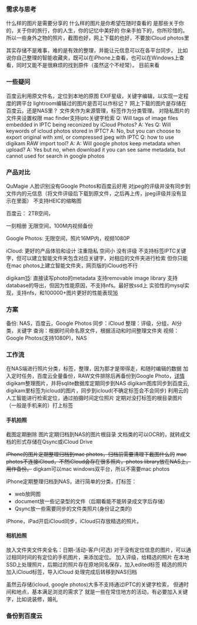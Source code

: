 
### 需求与思考
什么样的图片是需要分享的
什么样的图片是你希望在随时查看的
是那些关于你的，关于你的旅行，你的人生，你的记忆中美好的
你亲手拍下的，你所珍惜的。
所以一些身外之物的照片，截图也好，网上下载的也好，不要放iCloud photos里

其实存储不是难事，难的是有效的整理，并能让元信息可以在各平台同步。
比如说你自己整理的智能收藏夹，既可以在iPhone上查看，也可以在Windows上查看，同时又能不是很麻烦的找到原件（虽然这个不经常）。
目前来看

### 一些疑问
百度云利用原文件名，定位到本地的原图
EXIF星级，关键字编辑，以实现一定程度的跨平台
lightroom编辑过的图片是否可以作标记？
网上下载的图片是存储在百度云。还是NAS里？
文件夹作为来源管理，标签作为分类管理。
对隐私图片的文件夹设置权限
mac finder支持iptc关键字检索
Q: Will tags of image files embedded in IPTC being reconized by iCloud Photos? 
A: Yes
Q: Will keywords of icloud photos stored in IPTC? 
A: No, but you can choose to export original with xml, or compressed jpeg with IPTC
Q: how to use digikam RAW import tool?
A:
A: Will google photos keep metadata when upload?
A: Yes but no, when download it you can see same metadata, but cannot used for search in google photos


### 产品对比
QuMagie
人脸识别没有Google Photos和百度云好用
对jpeg的评级并没有同步到文件内的元信息（将文件评级后下载到原文件，之后再上传，jpeg评级并没有显示在里面）
不支持HEIC的缩略图

百度云：
2TB空间，

一刻相册
无限空间，100M内视频备份

Google Photos:
无限空间，照片16MP内，视频1080P

iCloud:
更好的产品体验和设计
注重隐私
空间小
没有评级
不支持标签IPTC关键字，但可以建立智能文件夹包含对应关键字，对相应的文件夹进行检索
但你只能在mac photos上建立智能文件夹，网页版的iCloud也不行

digikam[15]:
直接读写photo的metadata
支持removable image library
支持database的导出，但因为性能原因，不支持nfs。最好放ssd上
实验性的mysql实现，支持nfs，和100000+图片更好的性能表现[16]


### 方案
备份: NAS，百度云，Google Photos
同步：iCloud
整理：评级，分组，AI分类，关键字
查询：根据时间命名原文件，根据活动和时间整理文件夹
视频：Google Photos(支持1080P)，NAS

### 工作流
在NAS端进行照片分类，标签，整理，因为那才是带得走，和随时编辑的数据
加入定时任务，百度云全量备份，RAW文件排除后再备份到Google Photo，[详情](#user-content-备份到百度云)
digikam整理图片，并将sqlite数据库定期同步到NAS
digikam图库同步到百度云,
digikam里标签为icloud的图片，同步到icloud(不确定标签会不会同步)
利用云的人工智能进行检索定位，通过拍摄时间定位照片
定期对没打标签的根目录图片（一般是手机来的）打上标签
#### 手机拍照
截图定期删除
图片定期归档到NAS的图片根目录
文档类的可以OCR的，就转成文档的形式存储在Qsync或iCloud Drive

~~iPhone的图片定期整理归档到mac photos，归档前需要清理下截图什么的~~
~~mac photos不连接iCloud，不然iCloud会存在很多照片。photos library放在NAS上，用作备份。~~
digkam可以mac windows双平台，所以不需要mac photos

iPhone定期整理归档到NAS，进行简单的分类，打标签：
- web放网图
- document放一些记录型的文件（后期看能不能转录成文字后存储）
- Qsync放一些需要同步的文件类照片(身份证之类的)

iPhone，iPad开启iCloud同步，iCloud只存放精选的照片。

#### 相机拍照
放入文件夹文件夹全名：日期-活动-客户(可选)
对于没有定位信息的图片，可以通过相同时间的有定位的手机图片，来添加定位。
加入评级，给精选的照片
在本地SSD上处理照片，后期过的照片存在原地同名保存，加入edited标签
精选的照片加入iCloud标签，导入iCloud
处理完成后转移到NAS归档

虽然云存储(icloud, google photos)大多不支持通过IPTC的关键字检索，
但通时间和地点，基本满足浏览的需求了
就是一些在常住地方的活动，有必要加入关键字，比如说装修，婚礼


### 备份到百度云
[19]: https://support.google.com/photos/answer/9316089 "Photos & Drive不再同步"
[20]: https://nascompares.com/answer/google-photos-sync-with-qnap-nas/ "利用"



[1]: https://web.everphoto.cn/
[2]: https://pan.baidu.com
[3]: https://photos.google.com/
[4]: https://support.google.com/photos/answer/6220791?hl=en&ref_topic=6156061 "Google Photos的上传尺寸限制" 
[4.1]: https://support.google.com/photos/answer/6193313?co=GENIE.Platform%3DDesktop&hl=en "Google Photos 支持的文件格式"
[5]: https://picasa.google.com/
[6]: https://www.zhihu.com/question/316519032/answer/627698452 "摄影师都怎么管理自己的图片？"
[7]: https://www.zhihu.com/question/35583053/answer/137968992 "请教下用lightroom管理照片,硬盘又不够大,怎么存储数据呢, NAS? - 以宁的回答 - 知乎"
[10]: https://v2ex.com/t/657535 "你们都是如何管理自己的照片的？"
[11]: https://www.v2ex.com/t/407080 "关于跨平台备份和浏览照片"
[12]: https://www.youtube.com/watch?v=9E0EDIqREqg
[13]: https://www.youtube.com/watch?v=h-a739LKnro
[14]: https://www.youtube.com/watch?v=h-a739LKnro
[15]: https://invent.kde.org/graphics/digikam
[16]: https://docs.kde.org/trunk5/en/extragear-graphics/digikam/using-setup.html#using-setup-database
[17]: https://www.youtube.com/watch?v=Lr826lxVfWk "完整的拍摄，整理，后期工作流示例"
[18]: https://stackoverflow.com/questions/9542359/does-png-contain-exif-data-like-jpg